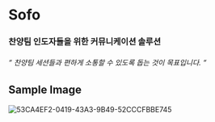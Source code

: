 # Sofo
### 찬양팀 인도자들을 위한 커뮤니케이션 솔루션
###### “ 찬양팀 세션들과 편하게 소통할 수 있도록 돕는 것이 목표입니다. “

## Sample Image


![53CA4EF2-0419-43A3-9B49-52CCCFBBE745](https://github.com/c-peace/Sofo-Project/assets/85606158/ce27f6fd-fb83-4b95-9d01-99f01b4acf9c)
